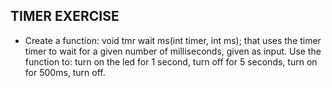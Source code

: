 TIMER EXERCISE
-------------

*  Create a function:
void tmr wait ms(int timer, int ms);
that uses the timer timer to wait for a given number of
milliseconds, given as input. Use the function to: turn on the led
for 1 second, turn off for 5 seconds, turn on for 500ms, turn off.

